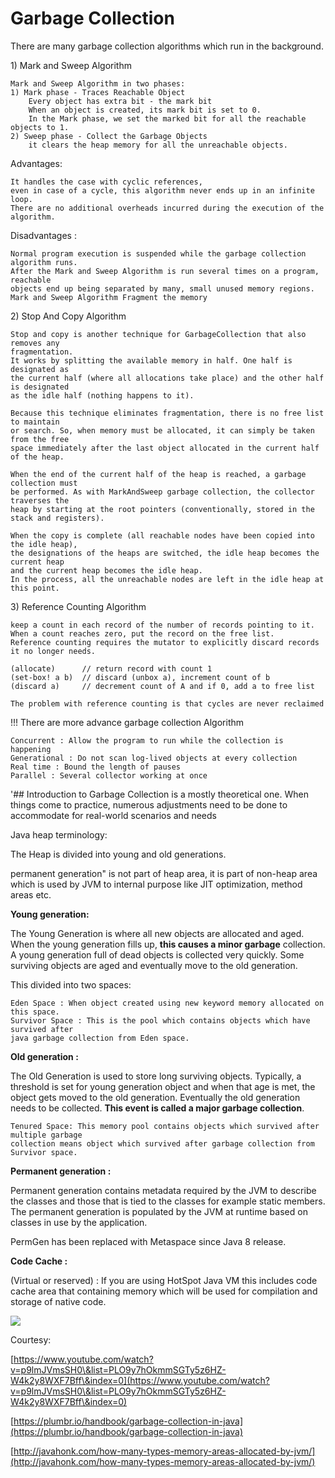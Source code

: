 # Garbage Collection

There are many garbage collection algorithms which run in the background.

1\) Mark and Sweep Algorithm

```
Mark and Sweep Algorithm in two phases:
1) Mark phase - Traces Reachable Object
    Every object has extra bit - the mark bit 
    When an object is created, its mark bit is set to 0. 
    In the Mark phase, we set the marked bit for all the reachable objects to 1.
2) Sweep phase - Collect the Garbage Objects
    it clears the heap memory for all the unreachable objects.
```

Advantages:

```
It handles the case with cyclic references, 
even in case of a cycle, this algorithm never ends up in an infinite loop.
There are no additional overheads incurred during the execution of the algorithm.
```

Disadvantages :

```
Normal program execution is suspended while the garbage collection algorithm runs.
After the Mark and Sweep Algorithm is run several times on a program, reachable 
objects end up being separated by many, small unused memory regions. 
Mark and Sweep Algorithm Fragment the memory
```

2\) Stop And Copy Algorithm

```
Stop and copy is another technique for GarbageCollection that also removes any 
fragmentation.
It works by splitting the available memory in half. One half is designated as 
the current half (where all allocations take place) and the other half is designated 
as the idle half (nothing happens to it).

Because this technique eliminates fragmentation, there is no free list to maintain 
or search. So, when memory must be allocated, it can simply be taken from the free 
space immediately after the last object allocated in the current half of the heap.

When the end of the current half of the heap is reached, a garbage collection must 
be performed. As with MarkAndSweep garbage collection, the collector traverses the 
heap by starting at the root pointers (conventionally, stored in the stack and registers).

When the copy is complete (all reachable nodes have been copied into the idle heap), 
the designations of the heaps are switched, the idle heap becomes the current heap 
and the current heap becomes the idle heap.
In the process, all the unreachable nodes are left in the idle heap at this point.
```

3\) Reference Counting Algorithm

```
keep a count in each record of the number of records pointing to it. 
When a count reaches zero, put the record on the free list. 
Reference counting requires the mutator to explicitly discard records it no longer needs.

(allocate)      // return record with count 1
(set-box! a b)  // discard (unbox a), increment count of b
(discard a)     // decrement count of A and if 0, add a to free list

The problem with reference counting is that cycles are never reclaimed
```

!!! There are more advance garbage collection Algorithm

```
Concurrent : Allow the program to run while the collection is happening
Generational : Do not scan log-lived objects at every collection
Real time : Bound the length of pauses
Parallel : Several collector working at once
```

'## Introduction to Garbage Collection is a mostly theoretical one. When things come to practice, numerous adjustments need to be done to accommodate for real-world scenarios and needs

Java heap terminology:

The Heap is divided into young and old generations.

permanent generation" is not part of heap area, it is part of non-heap area which is used by JVM to internal purpose like JIT optimization, method areas etc.

**Young generation:**

The Young Generation is where all new objects are allocated and aged. When the young generation fills up, **this causes a minor garbage** collection. A young generation full of dead objects is collected very quickly. Some surviving objects are aged and eventually move to the old generation.

This divided into two spaces:

```
Eden Space : When object created using new keyword memory allocated on this space.
Survivor Space : This is the pool which contains objects which have survived after 
java garbage collection from Eden space.
```

**Old generation :**

The Old Generation is used to store long surviving objects. Typically, a threshold is set for young generation object and when that age is met, the object gets moved to the old generation. Eventually the old generation needs to be collected. **This event is called a major garbage collection**.

```
Tenured Space: This memory pool contains objects which survived after multiple garbage 
collection means object which survived after garbage collection from Survivor space.
```

**Permanent generation :**

Permanent generation contains metadata required by the JVM to describe the classes and those that is tied to the classes for example static members. The permanent generation is populated by the JVM at runtime based on classes in use by the application.

PermGen has been replaced with Metaspace since Java 8 release.

**Code Cache :**

(Virtual or reserved) : If you are using HotSpot Java VM this includes code cache area that containing memory which will be used for compilation and storage of native code.

![](https://i2.wp.com/javahonk.com/wp-content/uploads/2014/03/JVM\_Structure.png)

Courtesy:

[https://www.youtube.com/watch?v=p9lmJVmsSH0\&list=PLO9y7hOkmmSGTy5z6HZ-W4k2y8WXF7Bff\&index=0](https://www.youtube.com/watch?v=p9lmJVmsSH0\&list=PLO9y7hOkmmSGTy5z6HZ-W4k2y8WXF7Bff\&index=0)

[https://plumbr.io/handbook/garbage-collection-in-java](https://plumbr.io/handbook/garbage-collection-in-java)

[http://javahonk.com/how-many-types-memory-areas-allocated-by-jvm/](http://javahonk.com/how-many-types-memory-areas-allocated-by-jvm/)
